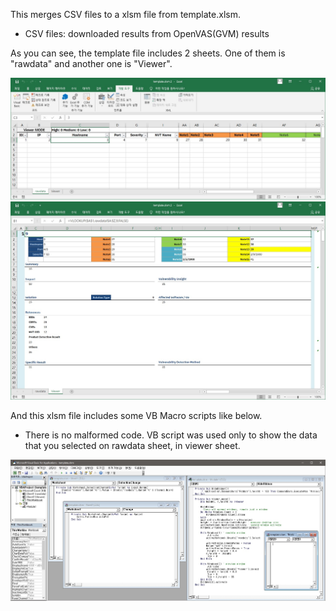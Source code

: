 This merges CSV files to a xlsm file from template.xlsm.

- CSV files: downloaded results from OpenVAS(GVM) results

As you can see, the template file includes 2 sheets. One of them is "rawdata"
and another one is "Viewer".

![rawdata sheet](./screenshot/template-rawdata.jpg "rawdata sheet")
![viewer sheet](./screenshot/template-viewer.jpg "Viewer sheet")

And this xlsm file includes some VB Macro scripts like below.

* There is no malformed code. VB script was used only to show the data that you selected on rawdata sheet, in viewer sheet.

![VB](./screenshot/VB-script.jpg "VB Script that is included in the file")
